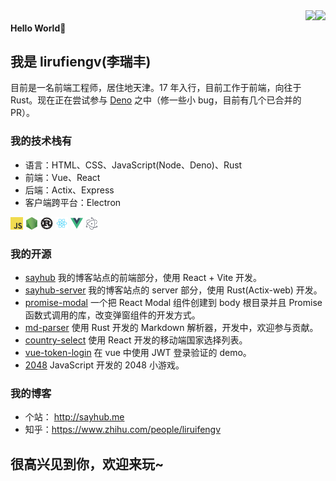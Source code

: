 

<a href="https://github.com/liruifengv#gh-light-mode-only">
  <img align="right" src="https://github-readme-stats.vercel.app/api?username=liruifengv&show_icons=true&icon_color=805AD5&text_color=718096&bg_color=ffffff#gh-light-mode-only" />
</a>

<a href="https://github.com/liruifengv#gh-dark-mode-only">
  <img align="right" src="https://github-readme-stats.vercel.app/api?username=liruifengv&show_icons=true&theme=vue-dark&border_color=42b973#gh-dark-mode-only" />
</a>

#### Hello World👏
## 我是 lirufiengv(李瑞丰)

目前是一名前端工程师，居住地天津。17 年入行，目前工作于前端，向往于 Rust。现在正在尝试参与 [Deno](https://github.com/denoland) 之中（修一些小 bug，目前有几个已合并的 PR）。

### 我的技术栈有
- 语言：HTML、CSS、JavaScript(Node、Deno)、Rust
- 前端：Vue、React
- 后端：Actix、Express
- 客户端跨平台：Electron


<code><img height="20" src="https://raw.githubusercontent.com/github/explore/80688e429a7d4ef2fca1e82350fe8e3517d3494d/topics/javascript/javascript.png"></code>
<code><img height="20" src="https://raw.githubusercontent.com/github/explore/80688e429a7d4ef2fca1e82350fe8e3517d3494d/topics/nodejs/nodejs.png"></code> 
<code><img height="20" src="https://raw.githubusercontent.com/github/explore/80688e429a7d4ef2fca1e82350fe8e3517d3494d/topics/rust/rust.png"></code>
<code><img height="20" src="https://raw.githubusercontent.com/github/explore/80688e429a7d4ef2fca1e82350fe8e3517d3494d/topics/react/react.png"></code>
<code><img height="20" src="https://raw.githubusercontent.com/github/explore/80688e429a7d4ef2fca1e82350fe8e3517d3494d/topics/vue/vue.png"></code>
<code><img height="20" src="https://raw.githubusercontent.com/github/explore/80688e429a7d4ef2fca1e82350fe8e3517d3494d/topics/electron/electron.png"></code>

### 我的开源
- [sayhub](https://github.com/liruifengv/sayhub) 我的博客站点的前端部分，使用 React + Vite 开发。
- [sayhub-server](https://github.com/liruifengv/sayhub-server) 我的博客站点的 server 部分，使用 Rust(Actix-web) 开发。
- [promise-modal](https://github.com/liruifengv/promise-modal) 一个把 React Modal 组件创建到 body 根目录并且 Promise 函数式调用的库，改变弹窗组件的开发方式。
- [md-parser](https://github.com/liruifengv/md-parser) 使用 Rust 开发的 Markdown 解析器，开发中，欢迎参与贡献。
- [country-select](https://github.com/liruifengv/country-select) 使用 React 开发的移动端国家选择列表。
- [vue-token-login](https://github.com/liruifengv/vue-token-login) 在 vue 中使用 JWT 登录验证的 demo。
- [2048](https://github.com/liruifengv/2048) JavaScript 开发的 2048 小游戏。

### 我的博客
- 个站： http://sayhub.me
- 知乎：https://www.zhihu.com/people/liruifengv

## 很高兴见到你，欢迎来玩~


